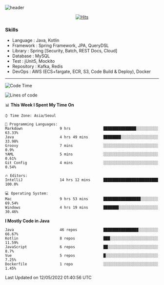 <!-- Github Profile Readme로 프로필 꾸미기 : https://zzsza.github.io/development/2020/07/10/make-github-profile-readme/ -->

<!-- github theme -->
  <!-- 
    ![header](https://capsule-render.vercel.app/api?type=slice&color=e0f0e3&height=150&section=header&text=beasy&fontSize=45)
  -->
  ![header](https://capsule-render.vercel.app/api?type=soft&color=e0f0e3&height=150&section=header&text=Choi-YongSeok&fontSize=55&animation=twinkling)


<!-- hits count : https://hits.seeyoufarm.com/ -->
<div align=center>
    
  [![Hits](https://hits.seeyoufarm.com/api/count/incr/badge.svg?url=https%3A%2F%2Fgithub.com%2Fchoi-ys&count_bg=%2379C83D&title_bg=%23555555&icon=&icon_color=%23E7E7E7&title=hits&edge_flat=false)](https://hits.seeyoufarm.com)

</div>


<!-- Committed Top Lang -->
<div align=center>
</div>


### Skills
 - Language : Java, Kotlin
 - Framework : Spring Framework, JPA, QueryDSL
 - Library : Spring [Security, Batch, REST Docs, Cloud]
 - Database : MySQL
 - Test : jUnit5, Mockito
 - Repository : Kafka, Redis
 - DevOps : AWS (ECS+fargate, ECR, S3, Code Build & Deploy), Docker

---

<!--START_SECTION:waka-->
![Code Time](http://img.shields.io/badge/Code%20Time-2%2C204%20hrs%2026%20mins-blue)

![Lines of code](https://img.shields.io/badge/From%20Hello%20World%20I%27ve%20Written-210%20Thousand%20lines%20of%20code-blue)

📊 **This Week I Spent My Time On** 

```text
⌚︎ Time Zone: Asia/Seoul

💬 Programming Languages: 
Markdown                 9 hrs               ███████████████░░░░░░░░░░   63.33% 
Java                     4 hrs 49 mins       ████████░░░░░░░░░░░░░░░░░   33.98% 
Groovy                   7 mins              ░░░░░░░░░░░░░░░░░░░░░░░░░   0.9% 
YAML                     5 mins              ░░░░░░░░░░░░░░░░░░░░░░░░░   0.61% 
Git Config               4 mins              ░░░░░░░░░░░░░░░░░░░░░░░░░   0.54%

🔥 Editors: 
IntelliJ                 14 hrs 12 mins      █████████████████████████   100.0%

💻 Operating System: 
Mac                      9 hrs 53 mins       █████████████████░░░░░░░░   69.54% 
Windows                  4 hrs 19 mins       ███████░░░░░░░░░░░░░░░░░░   30.46%

```

**I Mostly Code in Java** 

```text
Java                     46 repos            ████████████████░░░░░░░░░   66.67% 
Kotlin                   8 repos             ███░░░░░░░░░░░░░░░░░░░░░░   11.59% 
JavaScript               6 repos             ██░░░░░░░░░░░░░░░░░░░░░░░   8.7% 
Vue                      5 repos             █░░░░░░░░░░░░░░░░░░░░░░░░   7.25% 
Dockerfile               1 repo              ░░░░░░░░░░░░░░░░░░░░░░░░░   1.45%

```



 Last Updated on 12/05/2022 01:40:56 UTC
<!--END_SECTION:waka-->

<!-- 
![footer](https://capsule-render.vercel.app/api?section=footer&type=slice&color=e0f0e3)
-->

